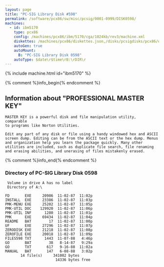 ```yaml
---
layout: page
title: "PC-SIG Library Disk #598"
permalink: /software/pcx86/sw/misc/pcsig/0001-0999/DISK0598/
machines:
  - id: ibm5170
    type: pcx86
    config: /machines/pcx86/ibm/5170/cga/1024kb/rev3/machine.xml
    diskettes: /machines/pcx86/diskettes.json,/disks/pcsigdisks/pcx86/diskettes.json
    autoGen: true
    autoMount:
      B: "PC-SIG Library Disk 0598"
    autoType: $date\r$time\rB:\rDIR\r
---
```


{% include machine.html id="ibm5170" %}

{% comment %}info_begin{% endcomment %}

## Information about "PROFESSIONAL MASTER KEY"

    MASTER KEY is a powerful disk and file manipulation utility, comparable
    to programs like Norton Utilities.
    
    Edit any part of any disk or file using a handy windowed hex and ASCII
    screen dump. Editing can be from the ASCII text or the hex dump. Menus
    and organization help you learn the package quickly. Many other
    utilities are included, such as duplicate file search, file renaming
    and erasing abilities, and unerasing of files mistakenly erased.
{% comment %}info_end{% endcomment %}


### Directory of PC-SIG Library Disk 0598

     Volume in drive A has no label
     Directory of A:\

    FD       EXE     20986  11-02-87  11:02p
    INSTALL  EXE     23386  11-02-87  11:03p
    PMK-MENU EXE     25202  11-02-87  11:05p
    PMK-UTIL DOC    129920  11-02-87  11:06p
    PMK-UTIL INF      1280  11-02-87  11:01p
    PMK      EXE     69434  11-02-87  11:04p
    README   BAT        17  11-02-87  11:00p
    UF       EXE     27296  11-02-87  11:07p
    ZERODISK EXE     21218  11-02-87  11:08p
    ZEROFILE EXE     20018  11-02-87  11:09p
    FILES598 TXT      1443  11-07-88   4:46p
    GO       BAT        38   8-14-87   9:29a
    GO       TXT       617   9-16-88  11:02a
    MANUAL   BAT       147   6-08-88   3:02p
           14 file(s)     341002 bytes
                           14336 bytes free
